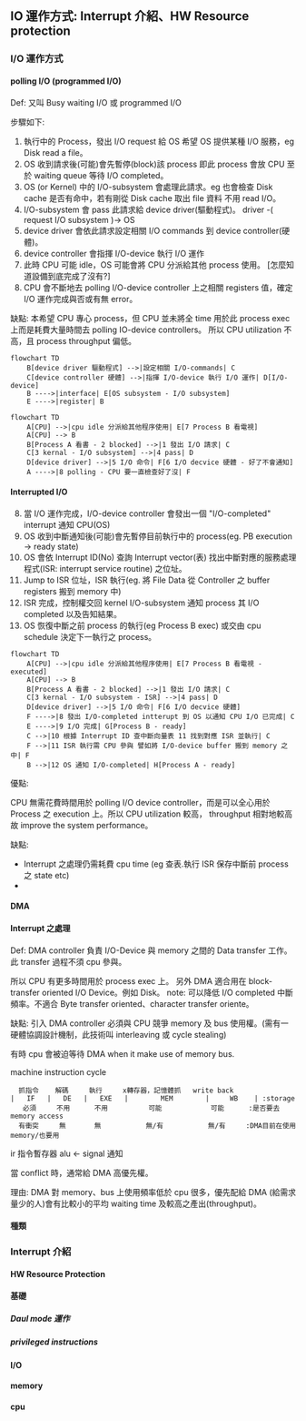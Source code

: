 
## IO 運作方式: Interrupt 介紹、HW Resource protection

### I/O 運作方式

#### polling I/O (programmed I/O)
  
Def: 又叫 Busy waiting I/O 或 programmed I/O

步驟如下:

1. 執行中的 Process，發出 I/O request 給 OS 希望 OS 提供某種 I/O 服務，eg Disk read a file。
2. OS 收到請求後(可能)會先暫停(block)該 process 即此 process 會放 CPU 至於 waiting queue 等待 I/O completed。
3. OS (or Kernel) 中的 I/O-subsystem 會處理此請求。eg 也會檢查 Disk cache 是否有命中，若有剛從 Disk cache 取出 file 資料 不用 read I/O。
4. I/O-subsystem 會 pass 此請求給 device driver(驅動程式)。
   driver -( request I/O subsystem )-> OS
5. device driver 會依此請求設定相關 I/O commands 到 device controller(硬體)。
6. device controller  會指揮 I/O-device 執行 I/O 運作
7. 此時 CPU 可能 idle，OS 可能會將 CPU 分派給其他 process 使用。
   [怎麼知道設備到底完成了沒有?]
8. CPU 會不斷地去 polling I/O-device controller 上之相關 registers 值，確定 I/O 運作完成與否或有無 error。
 
缺點: 本希望 CPU 專心 process，但 CPU 並未將全 time 用於此 process exec 上而是耗費大量時間去 polling IO-device controllers。
所以 CPU utilization 不高，且 process throughput 偏低。

```mermaid
flowchart TD
    B[device driver 驅動程式] -->|設定相關 I/O-commands| C
    C[device controller 硬體] -->|指揮 I/O-device 執行 I/O 運作| D[I/O-device]
    B ---->|interface| E[OS subsystem - I/O subsystem]
    E ---->|register| B
```

```mermaid
flowchart TD
    A[CPU] -->|cpu idle 分派給其他程序使用| E[7 Process B 看電視]
    A[CPU] --> B
    B[Process A 看書 - 2 blocked] -->|1 發出 I/O 請求| C
    C[3 kernal - I/O subsystem] -->|4 pass| D
    D[device driver] -->|5 I/O 命令| F[6 I/O decvice 硬體 - 好了不會通知]
    A ---->|8 polling - CPU 要一直檢查好了沒| F
```

#### Interrupted I/O

8. 當 I/O 運作完成，I/O-device controller 會發出一個 "I/O-completed" interrupt 通知 CPU(OS)
9. OS 收到中斷通知後(可能)會先暫停目前執行中的 process(eg. PB execution -> ready state)
10. OS 會依 Interrupt ID(No) 查詢 Interrupt vector(表) 找出中斷對應的服務處理程式(ISR: interrupt service routine) 之位址。
11. Jump to ISR 位址，ISR 執行(eg. 將 File Data 從 Controller 之 buffer registers 搬到 memory 中)
12. ISR 完成，控制權交回 kernel I/O-subsystem 通知 process 其 I/O completed 以及告知結果。
13. OS 恢復中斷之前 process 的執行(eg Process B exec) 或交由 cpu schedule 決定下一執行之 process。


```mermaid
flowchart TD
    A[CPU] -->|cpu idle 分派給其他程序使用| E[7 Process B 看電視 - executed]
    A[CPU] --> B
    B[Process A 看書 - 2 blocked] -->|1 發出 I/O 請求| C
    C[3 kernal - I/O subsystem - ISR] -->|4 pass| D
    D[device driver] -->|5 I/O 命令| F[6 I/O decvice 硬體]
    F ---->|8 發出 I/O-completed intterupt 到 OS 以通知 CPU I/O 已完成| C
    E ---->|9 I/O 完成| G[Process B - ready]
    C -->|10 根據 Interrupt ID 查中斷向量表 11 找到對應 ISR 並執行| C
    F -->|11 ISR 執行需 CPU 參與 譬如將 I/O-device buffer 搬到 memory 之中| F
    B -->|12 OS 通知 I/O-completed| H[Process A - ready]
```

優點: 

CPU 無需花費時間用於 polling I/O device controller，而是可以全心用於 Process 之 execution 上。所以 CPU utilization 較高， throughput 相對地較高故 improve the system performance。

缺點: 

* Interrupt 之處理仍需耗費 cpu time (eg 查表.執行 ISR 保存中斷前 process 之 state etc)
* 

#### DMA

#### Interrupt 之處理

Def: DMA controller 負責 I/O-Device 與 memory 之間的 Data transfer 工作。此 transfer 過程不須 cpu 參與。

所以 CPU 有更多時間用於 process exec 上。
另外 DMA 適合用在 block-transfer oriented I/O Device。例如 Disk。
note: 可以降低 I/O completed 中斷頻率。不適合 Byte transfer oriented、character transfer oriente。

缺點: 引入 DMA controller 必須與 CPU 競爭 memory 及 bus 使用權。(需有一硬體協調設計機制，此技術叫 interleaving 或 cycle stealing)

有時 cpu 會被迫等待 DMA when it make use of memory bus.

machine instruction cycle 

``` baah
  抓指令    解碼     執行     x轉存器，記憶體抓   write back
|   IF   |   DE   |   EXE   |        MEM        |     WB    | :storage
   必須     不用      不用          可能            可能      :是否要去 memory access
  有衝突     無       無           無/有           無/有     :DMA目前在使用 memory/也要用
```
ir 指令暫存器 
alu ← signal 通知

當 conflict 時，通常給 DMA 高優先權。

理由: DMA 對 memory、bus 上使用頻率低於 cpu 很多，優先配給 DMA (給需求量少的人)會有比較小的平均 waiting time 及較高之產出(throughput)。




#### 種類

### Interrupt 介紹

#### HW Resource Protection

#### 基礎

##### Daul mode 運作

##### privileged instructions

#### I/O

#### memory

#### cpu